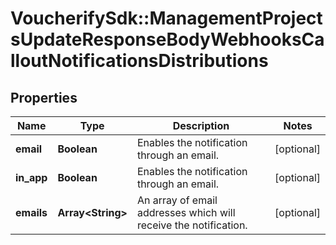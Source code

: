 # VoucherifySdk::ManagementProjectsUpdateResponseBodyWebhooksCalloutNotificationsDistributions

## Properties

| Name | Type | Description | Notes |
| ---- | ---- | ----------- | ----- |
| **email** | **Boolean** | Enables the notification through an email. | [optional] |
| **in_app** | **Boolean** | Enables the notification through an email. | [optional] |
| **emails** | **Array&lt;String&gt;** | An array of email addresses which will receive the notification. | [optional] |

